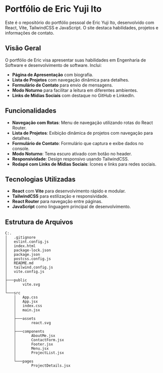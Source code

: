 # Portfólio de Eric Yuji Ito

Este é o repositório do portfólio pessoal de Eric Yuji Ito, desenvolvido com React, Vite, TailwindCSS e JavaScript. O site destaca habilidades, projetos e informações de contato.

## Visão Geral

O portfólio de Eric visa apresentar suas habilidades em Engenharia de Software e desenvolvimento de software. Inclui:

- **Página de Apresentação** com biografia.
- **Lista de Projetos** com navegação dinâmica para detalhes.
- **Formulário de Contato** para envio de mensagens.
- **Modo Noturno** para facilitar a leitura em diferentes ambientes.
- **Links de Mídias Sociais** com destaque no GitHub e LinkedIn.

## Funcionalidades

- **Navegação com Rotas**: Menu de navegação utilizando rotas do React Router.
- **Lista de Projetos**: Exibição dinâmica de projetos com navegação para detalhes.
- **Formulário de Contato**: Formulário que captura e exibe dados no console.
- **Modo Noturno**: Tema escuro ativado com botão no header.
- **Responsividade**: Design responsivo usando TailwindCSS.
- **Rodapé com Links de Mídias Sociais**: Ícones e links para redes sociais.

## Tecnologias Utilizadas

- **React** com **Vite** para desenvolvimento rápido e modular.
- **TailwindCSS** para estilização e responsividade.
- **React Router** para navegação entre páginas.
- **JavaScript** como linguagem principal de desenvolvimento.

## Estrutura de Arquivos

```plaintext
C:.
│   .gitignore
│   eslint.config.js
│   index.html
│   package-lock.json
│   package.json
│   postcss.config.js
│   README.md
│   tailwind.config.js
│   vite.config.js
│
├───public
│       vite.svg
│
└───src
    │   App.css
    │   App.jsx
    │   index.css
    │   main.jsx
    │
    ├───assets
    │       react.svg
    │
    ├───components
    │       AboutMe.jsx
    │       ContactForm.jsx
    │       Footer.jsx
    │       Menu.jsx
    │       ProjectList.jsx
    │
    └───pages
            ProjectDetails.jsx

